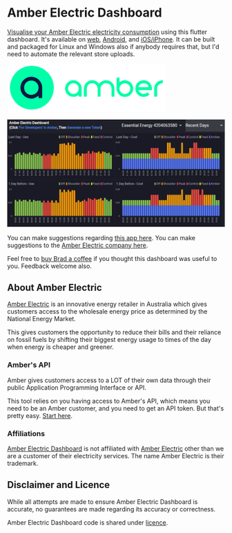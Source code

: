 # Amber Electric Dashboard

[Visualise your Amber Electric electricity consumption](https://amberelectric.codemagic.app/)
using this flutter dashboard. It's available on
[web](https://amberelectric.codemagic.app/),
[Android](https://play.google.com/store/apps/details?id=au.com.bitbot.amber), and
[iOS/iPhone](https://apps.apple.com/au/app/amber-dashboard/id6462788425).
It can be built and packaged for Linux and Windows also if anybody requires that, but I'd need to automate the relevant store uploads.

[![Sign up to Amber Electric here](assets/625f58114ee805855ba759b1_rev-amber-logo-green.svg)](https://mates.amber.com.au/CPCMKJEH)

[![Dashboard Example Screenshot](assets/screenshot.png)](https://amberelectric.codemagic.app/)

You can make suggestions regarding [this app here](https://github.com/bradrushworth/amber/issues).
You can make suggestions to the [Amber Electric company here](https://github.com/amberelectric/public-api/discussions).

Feel free to [buy Brad a coffee](https://www.buymeacoffee.com/bitbot) if you thought this dashboard
was useful to you. Feedback welcome also.

## About Amber Electric

[Amber Electric](https://amber.com.au/) is an innovative energy retailer in
Australia which gives customers access to the wholesale energy price as
determined by the National Energy Market.

This gives customers the opportunity to reduce their bills and their reliance
on fossil fuels by shifting their biggest energy usage to times of the day when
energy is cheaper and greener.

### Amber's API

Amber gives customers access to a LOT of their own data through their public
Application Programming Interface or API.

This tool relies on you having access to Amber's API, which means you need
to be an Amber customer, and you need to get an API token.
But that's pretty easy.
[Start here](https://help.amber.com.au/hc/en-us/articles/360038985552-Do-you-have-an-API-).


### Affiliations

[Amber Electric Dashboard](https://amberelectric.codemagic.app/) is not affiliated
with [Amber Electric](https://www.amber.com.au/) other than we are a customer of their
electricity services. The name Amber Electric is their trademark.

## Disclaimer and Licence

While all attempts are made to ensure Amber Electric Dashboard is accurate, no guarantees
are made regarding its accuracy or correctness.

Amber Electric Dashboard code is shared under [licence](https://github.com/bradrushworth/amber/blob/master/LICENSE).
